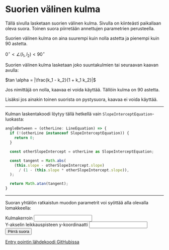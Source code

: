 # Suorien välinen kulma

Tällä sivulla lasketaan suorien välinen kulma. Sivulla on
kiinteästi paikallaan oleva suora. Toinen suora piirretään
annettujen parametrien perusteella.

Suorien välinen kulma on aina suurempi kuin nolla astetta ja
pienempi kuin 90 astetta.

$0^\circ < \angle (l_1, l_2) < 90^\circ$

Suorien välinen kulma lasketaan joko suuntakulmien tai seuraavan
kaavan avulla:

$tan \alpha = |\frac{k_1 - k_2}{1 + k_1 k_2}|$

Jos nimittäjä on nolla, kaavaa ei voida käyttää. Tällöin kulma
on 90 astetta.

Lisäksi jos ainakin toinen suorista on pystysuora, kaavaa ei
voida käyttää.

<hr />

Kulman laskentakoodi löytyy tällä hetkellä vain `SlopeInterceptEquation`-luokasta:

```typescript
angleBetween = (otherLine: LineEquation) => {
  if (!(otherLine instanceof SlopeInterceptEquation)) {
    return 0;
  }

  const otherSlopeIntercept = otherLine as SlopeInterceptEquation;

  const tangent = Math.abs(
    (this.slope - otherSlopeIntercept.slope)
      / (1 - (this.slope * otherSlopeIntercept.slope)),
  );

  return Math.atan(tangent);
}
```

<hr />

Suoran yhtälön ratkaistun muodon parametrit voi syöttää alla
olevalla lomakkeella:

<div class="form-group">
  <label for="k">Kulmakerroin</label>
  <input type="number" step="0.1" id="k" class="form-control" />
</div>

<div class="form-group">
  <label for="b">Y-akselin leikkauspisteen y-koordinaatti</label>
  <input type="number" step="0.1" id="b" class="form-control" />
</div>

<div>
  <button id="drawButton" type="button" class="btn btn-dark">Piirrä suora</button>
</div>

[Entry pointin lähdekoodi GitHubissa](https://github.com/mkkekkonen/TS-Math/blob/master/math/src/entryPoints/1_3_2_anglelines.ts)

